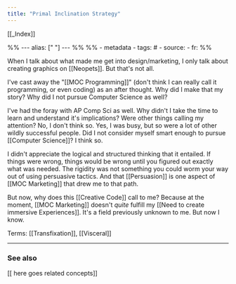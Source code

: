 ```yaml
---
title: "Primal Inclination Strategy"
---
```


[[_Index]]

%% ---
alias: [" "]
--- %%
%% - metadata
	- tags: #
	- source: 
	- fr: 
%%

When I talk about what made me get into design/marketing, I only talk about creating graphics on [[Neopets]]. But that's not all. 

I've cast away the "[[MOC Programming]]" (don't think I can really call it programming, or even coding) as an after thought. Why did I make that my story? Why did I not pursue Computer Science as well?

I've had the foray with AP Comp Sci as well. Why didn't I take the time to learn and understand it's implications? Were other things calling my attention? No, I don't think so. Yes, I was busy, but so were a lot of other wildly successful people. Did I not consider myself smart enough to pursue [[Computer Science]]? I think so. 

I didn't appreciate the logical and structured thinking that it entailed. If things were wrong, things would be wrong until you figured out exactly what was needed. The rigidity was not something you could worm your way out of using persuasive tactics. And that [[Persuasion]] is one aspect of [[MOC Marketing]] that drew me to that path. 

But now, why does this [[Creative Code]] call to me? Because at the moment, [[MOC Marketing]] doesn't *quite* fulfill my [[Need to create immersive Experiences]]. It's a field previously unknown to me. But now I know. 

Terms: [[Transfixation]], [[Visceral]]

-------------
### See also
[[ here goes related concepts]]

